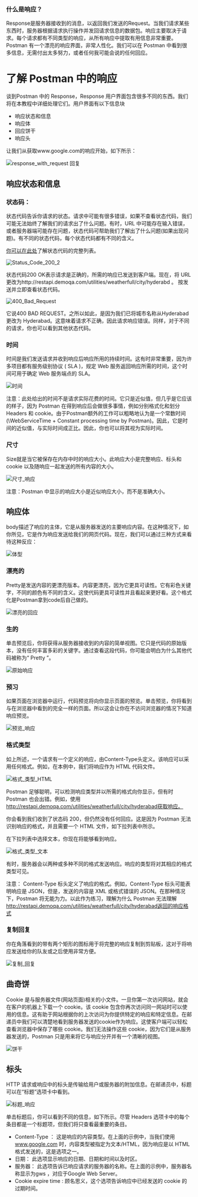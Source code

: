 ### 什么是响应？

Response是服务器接收到的消息，以返回我们发送的Request。当我们请求某些东西时，服务器根据请求执行操作并发回请求信息的数据包。响应主要取决于请求。每个请求都有不同类型的响应，从所有响应中提取有用信息非常重要。Postman 有一个漂亮的响应界面，非常人性化。我们可以在 Postman 中看到很多信息，无需付出太多努力，或者任何我可能会说的任何回应。


# 了解 Postman 中的响应

谈到Postman 中的 Response，Response 用户界面包含很多不同的东西。我们将在本教程中详细处理它们。用户界面有以下信息块

-   响应状态和信息
-   响应体
-   回应饼干
-   响应头

让我们从获取www.google.com的响应开始，如下所示：

![response_with_request 回复](https://www.toolsqa.com/gallery/Postman/1.response_with_request.png)

## 响应状态和信息

### 状态码：

状态代码告诉你请求的状态。请求中可能有很多错误，如果不查看状态代码，我们可能无法始终了解我们的请求出了什么问题。有时，URL 中可能存在输入错误，或者服务器端可能存在问题，状态代码可帮助我们了解出了什么问题(如果出现问题)。有不同的状态代码，每个状态代码都有不同的含义。

[你可以在此处](https://en.wikipedia.org/wiki/List_of_HTTP_status_codes)了解状态代码的完整列表。

![Status_Code_200_2](https://www.toolsqa.com/gallery/Postman/2.Status_Code_200_2.png)

状态代码200 OK表示请求是正确的，所需的响应已发送到客户端。现在，将 URL 更改为http://restapi.demoqa.com/utilities/weatherfull/city/hyderabd 。 按发送并立即查看状态代码。

![400_Bad_Request](https://www.toolsqa.com/gallery/Postman/3.400_Bad_Request.png)

它说400 BAD REQUEST。之所以如此，是因为我们已将城市名称从Hyderabad 更改为 Hyderabad。这意味着请求不正确，因此请求响应错误。同样，对于不同的请求，你也可以看到其他状态代码。

### 时间

时间是我们发送请求并收到响应后响应所用的持续时间。这有时非常重要，因为许多项目都有服务级别协议 ( SLA )，规定 Web 服务返回响应所需的时间，这个时间可用于确定 Web 服务端点的 SLA。

![时间](https://www.toolsqa.com/gallery/Postman/4.Time.png)

注意：此处给出的时间不是请求实际花费的时间。它只是近似值，但几乎是它应该的样子，因为 Postman 在得到响应后会做很多事情，例如分别格式化和划分 Headers 和 cookie。由于Postman额外的工作可以粗略地认为是一个常数时间(\WebServiceTime + Constant processing time by Postman\)。因此，它是时间的近似值，与实际时间成正比。因此，你也可以将其视为实际时间。

### 尺寸

Size就是当它被保存在内存中时的响应大小。此响应大小是完整响应、标头和 cookie 以及随响应一起发送的所有内容的大小。

![尺寸_响应](https://www.toolsqa.com/gallery/Postman/5.Size_Reponse.png)

注意：Postman 中显示的响应大小是近似响应大小，而不是准确大小。

## 响应体

body描述了响应的主体，它是从服务器发送的主要响应内容。在这种情况下，如你所见，它是作为响应发送给我们的网页代码。现在，我们可以通过三种方式来看待这种反应：

![体型](https://www.toolsqa.com/gallery/Postman/6.Body_Types.png)

### 漂亮的

Pretty是发送内容的更漂亮版本。内容更漂亮，因为它更具可读性。它有彩色关键字，不同的颜色有不同的含义。这使代码更具可读性并且看起来更好看。这个格式化是Postman拿到code后自己做的。

![漂亮的回应](https://www.toolsqa.com/gallery/Postman/7.pretty_response.png)

### 生的

单击预览后，你将获得从服务器接收到的内容的简单视图。它只是代码的原始版本，没有任何丰富多彩的关键字。通过查看这段代码，你可能会明白为什么其他代码被称为“ Pretty ”。

![原始响应](https://www.toolsqa.com/gallery/Postman/8.raw_response.png)

### 预习

如果页面在浏览器中运行，代码预览将向你显示页面的预览。单击预览，你将看到与在浏览器中看到的完全一样的页面。所以这会让你在不访问浏览器的情况下知道响应预览。

![预览_响应](https://www.toolsqa.com/gallery/Postman/9.preview_response.png)

### 格式类型

如上所述，一个请求有一个定义的响应，由Content-Type头定义。该响应可以采用任何格式。例如，在本例中，我们将响应作为 HTML 代码文件。

![格式_类型_HTML](https://www.toolsqa.com/gallery/Postman/10.Format_Type_HTML.png)

Postman 足够聪明，可以检测响应类型并以所需的格式向你显示，但有时 Postman 也会出错。例如，使用 http://restapi.demoqa.com/utilities/weatherfull/city/hyderabad获取响应。

你会看到我们收到了状态码 200，但仍然没有任何回应。这是因为 Postman 无法识别响应的格式，并且需要一个 HTML 文件，如下拉列表中所示。

在下拉列表中选择文本，你现在将能够看到响应。

![格式_类型_文本](https://www.toolsqa.com/gallery/Postman/11.Format_Type_Text.png)

有时，服务器会以两种或多种不同的格式发送响应。响应的类型将对其相应的格式类型可见。

注意： Content-Type 标头定义了响应的格式。例如，Content-Type 标头可能表明响应是 JSON，但是，发送的内容是 XML 或格式错误的 JSON。在那种情况下，Postman 将无能为力。以此作为练习，理解为什么 Postman 无法理解 http://restapi.demoqa.com/utilities/weatherfull/city/hyderabad返回的响应格式

### 复制回复

你在角落看到的带有两个矩形的图标用于将完整的响应复制到剪贴板，这对于将响应发送给你的队友或之后使用非常方便。

![复制_回复](https://www.toolsqa.com/gallery/Postman/12.Copy_Response.png)

## 曲奇饼

Cookie 是与服务器文件(网站页面)相关的小文件。一旦你第一次访问网站，就会在客户的机器上下载一个 cookie。该 cookie 包含你再次访问同一网站时可以使用的信息。这有助于网站根据你的上次访问为你提供特定的响应和特定信息。在邮递员中我们可以清楚地看到服务器发送的cookie作为响应。这使客户端可以轻松查看浏览器中保存了哪些 cookie。我们无法操作这些 cookie，因为它们是从服务器发送的，Postman 只是用来将它与响应分开并有一个清晰的视图。

![饼干](https://www.toolsqa.com/gallery/Postman/13.Cookies.png)

## 标头

HTTP 请求或响应中的标头是传输给用户或服务器的附加信息。在邮递员中，标题可以在“标题”选项卡中看到。

![标题_响应](https://www.toolsqa.com/gallery/Postman/14.Header_Response.png)

单击标题后，你可以看到不同的信息，如下所示。尽管 Headers 选项卡中的每个条目都是一个标题项，但我们将只查看最重要的条目。

-   Content-Type ： 这是响应的内容类型。在上面的示例中，当我们使用 www.google.com 时，内容类型被指定为文本/HTML，因为响应是以 HTML 格式发送的，这是选项之一。
-   日期： 此选项显示响应的日期、日期和时间以及时区。
-   服务器： 此选项告诉已响应请求的服务器的名称。在上面的示例中，服务器名称显示为gws ，对应于Google Web Server。
-   Cookie expire time : 顾名思义，这个选项告诉响应中已经发送的 cookie 的过期时间。